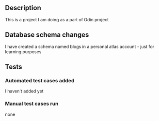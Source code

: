 ## Description
This is a project I am doing as a part of Odin project

## Database schema changes
I have created a  schema named blogs in a personal atlas account - just for learning purposes 
## Tests
### Automated test cases added
I haven't added yet 
### Manual test cases run
none
